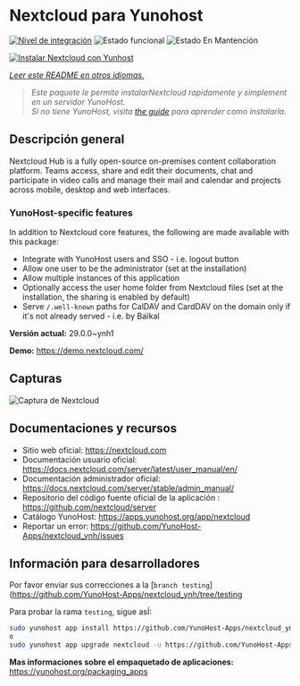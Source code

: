<!--
Este archivo README esta generado automaticamente<https://github.com/YunoHost/apps/tree/master/tools/readme_generator>
No se debe editar a mano.
-->

# Nextcloud para Yunohost

[![Nivel de integración](https://dash.yunohost.org/integration/nextcloud.svg)](https://dash.yunohost.org/appci/app/nextcloud) ![Estado funcional](https://ci-apps.yunohost.org/ci/badges/nextcloud.status.svg) ![Estado En Mantención](https://ci-apps.yunohost.org/ci/badges/nextcloud.maintain.svg)

[![Instalar Nextcloud con Yunhost](https://install-app.yunohost.org/install-with-yunohost.svg)](https://install-app.yunohost.org/?app=nextcloud)

*[Leer este README en otros idiomas.](./ALL_README.md)*

> *Este paquete le permite instalarNextcloud rapidamente y simplement en un servidor YunoHost.*  
> *Si no tiene YunoHost, visita [the guide](https://yunohost.org/install) para aprender como instalarla.*

## Descripción general

Nextcloud Hub is a fully open-source on-premises content collaboration platform. Teams access, share and edit their documents, chat and participate in video calls and manage their mail and calendar and projects across mobile, desktop and web interfaces.

### YunoHost-specific features

In addition to Nextcloud core features, the following are made available with this package:

 * Integrate with YunoHost users and SSO - i.e. logout button
 * Allow one user to be the administrator (set at the installation)
 * Allow multiple instances of this application
 * Optionally access the user home folder from Nextcloud files (set at the installation, the sharing is enabled by default)
 * Serve `/.well-known` paths for CalDAV and CardDAV on the domain only if it's not already served - i.e. by Baïkal


**Versión actual:** 29.0.0~ynh1

**Demo:** <https://demo.nextcloud.com/>

## Capturas

![Captura de Nextcloud](./doc/screenshots/screenshot.png)

## Documentaciones y recursos

- Sitio web oficial: <https://nextcloud.com>
- Documentación usuario oficial: <https://docs.nextcloud.com/server/latest/user_manual/en/>
- Documentación administrador oficial: <https://docs.nextcloud.com/server/stable/admin_manual/>
- Repositorio del código fuente oficial de la aplicación : <https://github.com/nextcloud/server>
- Catálogo YunoHost: <https://apps.yunohost.org/app/nextcloud>
- Reportar un error: <https://github.com/YunoHost-Apps/nextcloud_ynh/issues>

## Información para desarrolladores

Por favor enviar sus correcciones a la [`branch testing`](https://github.com/YunoHost-Apps/nextcloud_ynh/tree/testing

Para probar la rama `testing`, sigue asÍ:

```bash
sudo yunohost app install https://github.com/YunoHost-Apps/nextcloud_ynh/tree/testing --debug
o
sudo yunohost app upgrade nextcloud -u https://github.com/YunoHost-Apps/nextcloud_ynh/tree/testing --debug
```

**Mas informaciones sobre el empaquetado de aplicaciones:** <https://yunohost.org/packaging_apps>
